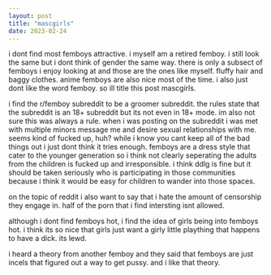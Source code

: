 ```yaml
---
layout: post
title: "mascgirls"
date: 2023-02-24
---
```


i dont find most femboys attractive. i myself am a retired femboy. i still look the same but i dont think of gender the same way. there is only a subsect of femboys i enjoy looking at and those are the ones like myself. fluffy hair and baggy clothes. anime femboys are also nice most of the time. i also just dont like the word femboy. so ill title this post mascgirls.

i find the r/femboy subreddit to be a groomer subreddit. the rules state that the subreddit is an 18+ subreddit but its not even in 18+ mode. im also not sure this was always a rule. when i was posting on the subreddit i was met with multiple minors message me and desire sexual relationships with me. seems kind of fucked up, huh? while i know you cant keep all of the bad things out i just dont think it tries enough. femboys are a dress style that cater to the younger generation so i think not clearly seperating the adults from the children is fucked up and irresponsible. i think ddlg is fine but it should be taken seriously who is participating in those communities because i think it would be easy for children to wander into those spaces.

on the topic of reddit i also want to say that i hate the amount of censorship they engage in. half of the porn that i find intersting isnt allowed.

although i dont find femboys hot, i find the idea of girls being into femboys hot. i think its so nice that girls just want a girly little plaything that happens to have a dick. its lewd.

i heard a theory from another femboy and they said that femboys are just incels that figured out a way to get pussy. and i like that theory.
